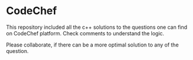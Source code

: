 # CodeChef

This repository included all the c++ solutions to the questions one can find on CodeChef platform.
Check comments to understand the logic.

Please collaborate, if there can be a more optimal solution to any of the question.
